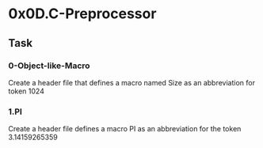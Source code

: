 # 0x0D.C-Preprocessor
## Task
### 0-Object-like-Macro
Create a header file that defines a macro named Size as an abbreviation for token 1024
### 1.PI
Create a header file defines a macro PI as an abbreviation for the token 3.14159265359
